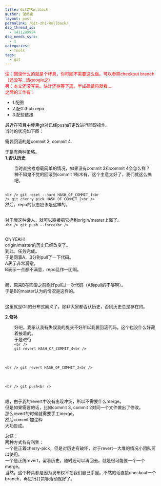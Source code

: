 ```yaml
---
title: Git之Rollback
author: 望终南
layout: post
permalink: /Git-zhi-Rollback/
dsq_thread_id:
  - 1411299994
dsq_needs_sync:
  - 1
categories:
  - Tools
tags:
  - git
---
```

<p style="color: #ff0000;">
  注：回滚什么的就是个杯具，你可能不需要这么做。可以参照checkout branch（还没写&#8230;请google之）<br /> 另：本文还没写完。估计还得等下周。半成品请将就看&#8230;.<br /> 之后的工作有：
</p>

  * 1.配图
  * 2.配Github repo
  * 3.配些链接

最近在项目中使用git对已经push的更改进行回滚操作。  
当时的状况如下图：  
<!--图等等再加-->

  
需要回滚的是commit 2, commit 4.  
<!--图等等再加-->

  
于是有两种策略。  
**1.否认历史**

<p style="padding-left: 30px;">
  当时直接考虑最简单的情况，如果没有commit 2和commit 4会怎么样？<br /> 神不知鬼不觉的回滚到commit 1有木有，这个主意太好了，我们就这么搞吧。<br /> <!--图等等再加-->
  
  <br /> <code>&lt;br />
git reset --hard HASH_OF_COMMIT_1&lt;br />
git cherry pick HASH_OF_COMMIT_2&lt;br />
</code><br /> 然后，repo的状态应该是这样的。<br /> <!--图等等再加-->
  
  <br /> 对于我这种懒人，就可以直接把它扔到origin/master上面了。<br /> <code>&lt;br />
git push --force&lt;br />
</code><br /> <!--图等等再加-->
  
  <br /> Oh YEAH!<br /> origin/master的历史已经改变了。<br /> 到此，任务完成。<br /> 于是同事A、B分别pull了一下代码。<br /> A表示非常满意。<br /> B表示一点都不满意，repo乱作一团啊。<br /> <!--图等等再加-->
  
  <br /> 额，原来B在回滚之前刚好pull过一次代码（A你pull的不够啊）。<br /> 于是B的master认为的情况是这样的。<br /> <!--图等等再加-->
  
  <br /> 这里就是Git的分布式奥义了。除非大家都否认历史，否则历史总是存在的。
</p>

**2.修补**

<p style="padding-left: 30px;">
  好吧，我承认我有失误我的提交不好所以我要回滚代码。这个也没什么好藏着掖着的。<br /> 于是进行<br /> <code>&lt;br />
git revert HASH_OF_COMMIT_4&lt;br />
</code><br /> <!--图等等再加-->
  
  <br /> <code>&lt;br />
git revert HASH_OF_COMMIT_2&lt;br />
</code><br /> <!--图等等再加-->
  
  <br /> <code>&lt;br />
git push&lt;br />
</code><br /> <!--图等等再加-->
  
  <br /> 嗯，由于我的revert中没有出现冲突，所以不需要什么merge。<br /> 但是如果需要的话，比如commit 3, commit 2对同一个文件做出了修改。<br /> 那么revert的时候就需要手工merge。<br /> 然后commit 加注释<br /> 大功告成。
</p>

总结：  
两种方式各有利弊：  
一个是正着cherry-pick，但是对历史有破坏，对于revert一大堆的情况小团队可以使用。  
一个是正统revert，留着历史，随时还可以再回去。就是很可能要一个一个merge。  
当然。这个杯具都是因为发布权不在我们自己手里。不然的话直接checkout一个branch，再进行打包等活动就好了。